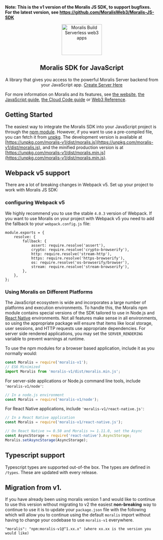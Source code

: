  **Note: This is the v1 version of the Moralis JS SDK, to support bugfixes. For the latest version, see https://github.com/MoralisWeb3/Moralis-JS-SDK**
 
<p align="center">
    <a href="https://moralis.io">
    <img width="132" height="101" src="https://moralis.io/wp-content/uploads/2021/01/logo.png" class="attachment-full size-full" alt="Moralis Build Serverless web3 apps" loading="lazy" /></a>
</p>

<h2 align="center">Moralis SDK for JavaScript</h2>

<p align="center">
    A library that gives you access to the powerful Moralis Server backend from your JavaScript app. <a href="https://admin.moralis.io">Create Server Here</a>
</p>




For more information on Moralis and its features, see [the website](https://moralis.io), [the JavaScript guide](https://docs.moralis.io), [the Cloud Code guide](https://docs.moralis.io/moralis-server/cloud-code) or [Web3 Reference](https://docs.moralis.io/moralis-server/web3-sdk/intro).

## Getting Started

The easiest way to integrate the Moralis SDK into your JavaScript project is through the [npm module](https://npmjs.org/moralis-v1).
However, if you want to use a pre-compiled file, you can fetch it from [unpkg](https://unpkg.com). The development version is available at [https://unpkg.com/moralis-v1/dist/moralis.js](https://unpkg.com/moralis-v1/dist/moralis.js), and the minified production version is at [https://unpkg.com/moralis-v1/dist/moralis.min.js](https://unpkg.com/moralis-v1/dist/moralis.min.js).

## Webpack v5 support

There are a lot of breaking changes in Webpack v5. Set up your project to work with Moralis JS SDK:

### configuring Webpack v5

We highly recommend you to use the stable `4.0.3` version of Webpack. If you want to use Moralis on your project with Webpack v5 you need to add the fallback to your `webpack.config.js` file:

```
module.exports = {
    resolve: {
        fallback: {
            assert: require.resolve('assert'),
            crypto: require.resolve('crypto-browserify'),
            http: require.resolve('stream-http'),
            https: require.resolve('https-browserify'),
            os: require.resolve('os-browserify/browser'),
            stream: require.resolve('stream-browserify'),
        },
    },
};
```

### Using Moralis on Different Platforms

The JavaScript ecosystem is wide and incorporates a large number of platforms and execution environments. To handle this, the Moralis npm module contains special versions of the SDK tailored to use in Node.js and [React Native](https://reactnative.dev/) environments. Not all features make sense in all environments, so using the appropriate package will ensure that items like local storage, user sessions, and HTTP requests use appropriate dependencies. For server side rendered applications, you may set the `SERVER_RENDERING` variable to prevent warnings at runtime.

To use the npm modules for a browser based application, include it as you normally would:

```js
const Moralis = require('moralis-v1');
// ES6 Minimized
import Moralis from 'moralis-v1/dist/moralis.min.js';
```

For server-side applications or Node.js command line tools, include `'moralis-v1/node'`:

```js
// In a node.js environment
const Moralis = require('moralis-v1/node');
```

For React Native applications, include `'moralis-v1/react-native.js'`:

```js
// In a React Native application
const Moralis = require('moralis-v1/react-native.js');

// On React Native >= 0.50 and Moralis >= 1.11.0, set the Async
const AsyncStorage = require('react-native').AsyncStorage;
Moralis.setAsyncStorage(AsyncStorage);
```

## Typescript support

Typescript types are supported out-of-the box.
The types are defined in `/types`. These are updated with every release.

## Migration from v1.
If you have already been using moralis version 1 and would like to continue to use this version without migrating to v2 the easiest **non-breaking** way to continue to use it is to update your `package.json` file with the following which will allow you to continue using the default `moralis` import without having to change your codebase to use `moralis-v1` everywhere. 

```
"moralis": "npm:moralis-v1@^1.xx.x" (where xx.xx is the version you would like)
```
